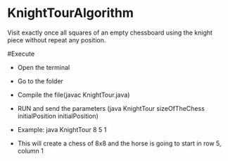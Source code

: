 # KnightTourAlgorithm
Visit exactly once all squares of an empty chessboard using the knight piece without repeat any position.

#Execute
- Open the terminal
- Go to the folder
- Compile the file(javac KnightTour.java)
- RUN and send the parameters (java KnightTour sizeOfTheChess initialPosition initialPosition)

- Example: java KnightTour 8 5 1
- This will create a chess of 8x8 and the horse is going to start in row 5, column 1
